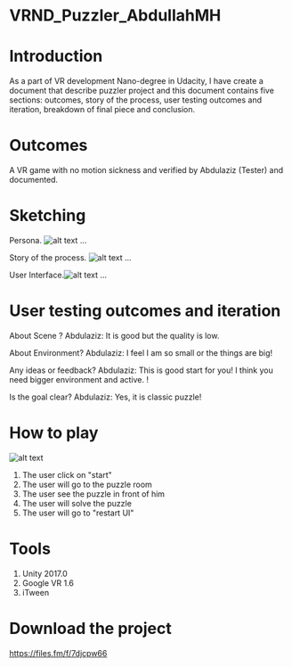 # VRND_Puzzler_AbdullahMH

# Introduction
As a part of VR development Nano-degree in Udacity, I have create a document that describe puzzler project and this document contains five sections: outcomes, story of the process, user testing outcomes and iteration, breakdown of final piece and conclusion. 

# Outcomes
A VR game with no motion sickness and verified by Abdulaziz (Tester) and documented.

# Sketching

Persona.
![alt text](https://image.ibb.co/nqPYoy/Persona.png)
...

Story of the process.
![alt text](https://image.ibb.co/kPzNgJ/image1.jpg)
...

User Interface.![alt text](https://image.ibb.co/fJfjvd/IMG_8928.jpg)
...

# User testing outcomes and iteration

About Scene ?
Abdulaziz: It is good but the quality is low.

About Environment?
Abdulaziz: I feel I am so small or the things are big!

Any ideas or feedback?
Abdulaziz: This is good start for you! I think you need bigger environment and active. !

Is the goal clear? 
Abdulaziz: Yes, it is classic puzzle!

# How to play

![alt text](https://image.ibb.co/n5b7WJ/Screenshot_20180515_174521_Puzzler.jpg)

1. The user click on "start"                  
2. The user will go to the puzzle room 
3. The user see the puzzle in front of him
4. The user will solve the puzzle
5. The user will go to "restart UI"

# Tools 

1. Unity 2017.0
2. Google VR 1.6
3. iTween 

# Download the project
https://files.fm/f/7djcpw66

